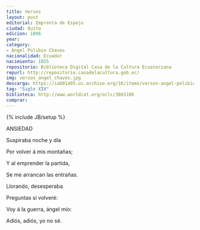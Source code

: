 ```yaml
---
title: Versos
layout: post
editorial: Imprenta de Espejo
ciudad: Quito
edicion: 1896
year: 
category:
- Ángel Polibio Chaves
nacionalidad: Ecuador
nacimiento: 1855
repositorio: Biblioteca Digital Casa de la Cultura Ecuatoriana
repurl: http://repositorio.casadelacultura.gob.ec/
img: versos_angel_chaves.jpg
descarga: https://ia601405.us.archive.org/16/items/versos-angel-polibio-chaves/Versos%20-%20Angel%20Polibio%20Chaves.pdf
tag: "Siglo XIX"
biblioteca: http://www.worldcat.org/oclc/3665106
comprar: 
---
```

{% include JB/setup %}

ANSIEDAD

Suspiraba noche y día

Por volver á mis montañas;

Y al emprender la partida,

Se me arrancan las entrañas.


Llorando, desesperaba

Preguntas si volveré:

Voy á la guerra, ángel mío:

Adiós, adiós, yo no sé.
